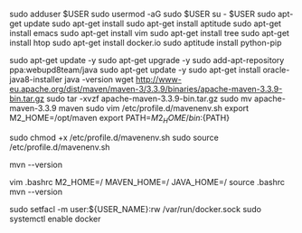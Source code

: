 sudo adduser $USER
sudo usermod -aG sudo $USER
su - $USER
sudo apt-get update
sudo apt-get install
sudo apt-get install aptitude
sudo apt-get install emacs
sudo apt-get install vim
sudo apt-get install tree
sudo apt-get install htop
sudo apt-get install docker.io
sudo aptitude install python-pip

sudo apt-get update -y
sudo apt-get upgrade -y
sudo add-apt-repository ppa:webupd8team/java
sudo apt-get update -y
sudo apt-get install oracle-java8-installer
java -version
wget http://www-eu.apache.org/dist/maven/maven-3/3.3.9/binaries/apache-maven-3.3.9-bin.tar.gz
sudo tar -xvzf apache-maven-3.3.9-bin.tar.gz
sudo mv apache-maven-3.3.9 maven
sudo vim /etc/profile.d/mavenenv.sh
export M2_HOME=/opt/maven
export PATH=${M2_HOME}/bin:${PATH}

sudo chmod +x /etc/profile.d/mavenenv.sh
sudo source /etc/profile.d/mavenenv.sh

mvn --version

vim .bashrc
M2_HOME=/
MAVEN_HOME=/
JAVA_HOME=/
source .bashrc
mvn --version


sudo setfacl -m user:${USER_NAME}:rw /var/run/docker.sock
sudo systemctl enable docker